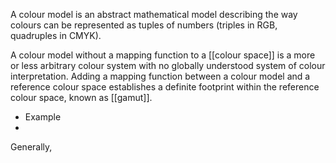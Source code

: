 A colour model is an abstract mathematical model describing the way colours can be represented as tuples of numbers (triples in RGB, quadruples in CMYK).

A colour model without a mapping function to a [[colour space]] is a more or less arbitrary colour system with no globally understood system of colour interpretation. Adding a mapping function between a colour model and a reference colour space establishes a definite footprint within the reference colour space, known as [[gamut]].

- Example
- 

Generally, 